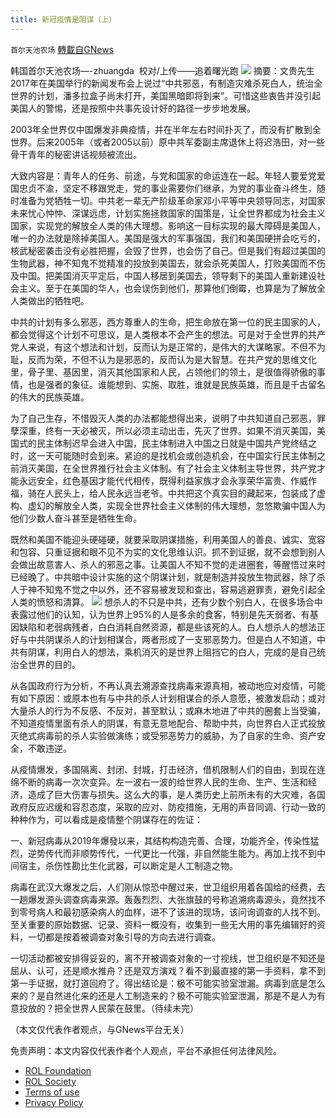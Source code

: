 ```yaml
---
title: 新冠疫情是阴谋（上）
---
```

`首尔天池农场` [轉載自GNews](https://gnews.org/zh-hans/1622474/)

韩国首尔天池农场—-zhuangda  校对/上传——追着曙光跑
![](https://assets.gnews.org/wp-content/uploads/2021/10/上-scaled.jpg)
摘要：文贵先生2017年在美国举行的新闻发布会上说过“中共邪恶，有制造灾难杀死白人，统治全世界的计划，潘多拉盒子尚未打开，美国黑暗即将到来”。可惜这些衷告并没引起美国人的警惕，还是按照中共事先设计好的路径一步步地发展。

2003年全世界仅中国爆发非典疫情，并在半年左右时间扑灭了，而没有扩散到全世界。后来2005年（或者2005以前）原中共军委副主席退休上将迟浩田，对一些骨干青年的秘密讲话视频被流出。

大致内容是：青年人的任务、前途，与党和国家的命运连在一起。年轻人要爱党爱国忠贞不渝，坚定不移跟党走，党的事业需要你们继承，为党的事业奋斗终生，随时准备为党牺牲一切。中共老一辈无产阶级革命家邓小平等中央领导同志，对国家未来忧心忡忡、深谋远虑，计划实施拯救国家的国策是，让全世界都成为社会主义国家，实现党的解放全人类的伟大理想。影响这一目标实现的最大障碍是美国人，唯一的办法就是除掉美国人。美国是强大的军事强国，我们和美国硬拼会吃亏的，核武秘密袭击没有必胜把握，会毁了世界，也会伤了自己。但是我们有超过美国的生物武器，神不知鬼不觉精准的投放到美国去，就会杀死美国人，打败美国而不伤及中国。把美国消灭平定后，中国人移居到美国去，领导剩下的美国人重新建设社会主义。至于在美国的华人，也会误伤到他们，那算他们倒霉，也算是为了解放全人类做出的牺牲吧。

中共的计划有多么邪恶，西方尊重人的生命，把生命放在第一位的民主国家的人，都会觉得这个计划不可思议，是人类根本不会产生的想法。可是对于全世界的共产党人来说，有这个想法和计划，反而认为是正常的，是伟大的大谋略家。不但不为耻，反而为荣，不但不认为是邪恶的，反而认为是大智慧。在共产党的思维文化里，骨子里、基因里，消灭其他国家和人民，占领他们的领土，是很值得骄傲的事情，也是强者的象征。谁能想到、实施、取胜，谁就是民族英雄，而且是千古留名的伟大的民族英雄。

为了自己生存，不惜毁灭人类的办法都能想得出来，说明了中共知道自己邪恶，罪孽深重，终有一天必被灭，所以必须主动出击，先灭了世界。如果不消灭美国，美国式的民主体制迟早会进入中国，民主体制进入中国之日就是中国共产党终结之时，这一天可能随时会到来。紧迫的是找机会或创造机会，在中国实行民主体制之前消灭美国，在全世界推行社会主义体制。有了社会主义体制主导世界，共产党才能永远安全，红色基因才能代代相传，既得利益家族才会永享荣华富贵、作威作福，骑在人民头上，给人民永远当老爷。中共把这个真实目的藏起来，包装成了虚构、虚幻的解放全人类，实现全世界社会主义体制的伟大理想，忽悠欺骗中国人为他们少数人奋斗甚至是牺牲生命。

既然和美国不能迎头硬碰硬，就要采取阴谋措施，利用美国人的善良、诚实、宽容和包容、只重证据和眼不见不为实的文化思维认识。抓不到证据，就不会想到别人会做出故意害人、杀人的邪恶之事。让美国人不知不觉的走进圈套，等醒悟过来时已经晚了。中共暗中设计实施的这个阴谋计划，就是制造并投放生物武器，除了杀人于神不知鬼不觉之中以外，还不容易被发现和查出，容易逃避罪责，避免引起全人类的愤怒和清算。
![](https://assets.gnews.org/wp-content/uploads/2021/10/插.png)
想杀人的不只是中共，还有少数个别白人，在很多场合中表露过他们的认知，认为世界上95%的人是多余的食客，特别是先天弱者、有基因缺陷和老弱病残者，白白消耗自然资源，都是些该死的人。白人想杀人的想法正好与中共阴谋杀人的计划相谋合，两者形成了一支邪恶势力。但是白人不知道，中共有阴谋，利用白人的想法，乘机消灭的是世界上阻挡它的白人，完成的是自己统治全世界的目的。

从各国政府行为分析，不再认真去溯源查找病毒来源真相，被动地应对疫情，可能有如下原因：或原本也有与中共的杀人计划相谋合的杀人意愿，被激发启动；或对大量杀人的行为不反感、不反对，甚至默认；或麻木地进了中共的圈套上当受骗，不知道疫情里面有杀人的阴谋，有意无意地配合、帮助中共，向世界白人正式投放灭绝式病毒前的杀人实验做演练；或受邪恶势力的威胁，为了自家的生命、资产安全，不敢违逆。

从疫情爆发，多国隔离、封闭、封城，打击经济，借机限制人们的自由，到现在连绵不断的病毒一次次变异。左一波右一波的给世界人民的生命、生产、生活和经济，造成了巨大伤害与损失。这么大的事，是人类历史上前所未有的大灾难，各国政府反应迟缓和容忍态度，采取的应对、防疫措施，无用的声音同调、行动一致的种种作为，可以看成是疫情整个阴谋存在的佐证：

一、新冠病毒从2019年爆發以来，其结构构造完善、合理，功能齐全，传染性猛烈，逆势传代而非顺势传代，一代更比一代强，非自然能生能为。再加上找不到中间宿主，杀伤性勘比生化武器，可以断定是人工制造之物。

病毒在武汉大爆发之后，人们刚从惊恐中醒过来，世卫组织用着各国给的经费，去一趟爆发源头调查病毒来源。轰轰烈烈、大张旗鼓的号称追溯病毒源头，竟然找不到零号病人和最初感染病人的血样，进不了该进的现场，该问询调查的人找不到。至关重要的原始数据、记录、资料一概没有，收集到一些无大用的事先编辑好的资料，一切都是按着被调查对象引导的方向去进行调查。

一切活动都被安排得妥妥的，离不开被调查对象的一寸视线，世卫组织是不知还是屈从、认可，还是顺水推舟？还是双方演戏？看不到最直接的第一手资料，拿不到第一手证据，就打道回府了。得出结论是：极不可能实验室泄漏。病毒到底是怎么来的？是自然进化来的还是人工制造来的？极不可能实验室泄漏，那是不是人为有意投放的？把全世界人民蒙在鼓里。（待续未完）

（本文仅代表作者观点，与GNews平台无关）

 

免责声明：本文内容仅代表作者个人观点，平台不承担任何法律风险。

- [ROL Foundation](https://rolfoundation.org/)
- [ROL Society](https://rolsociety.org/)
- [Terms of use](https://gnews.org/terms-of-use-3/)
- [Privacy Policy](https://gnews.org/privacy-policy/)

